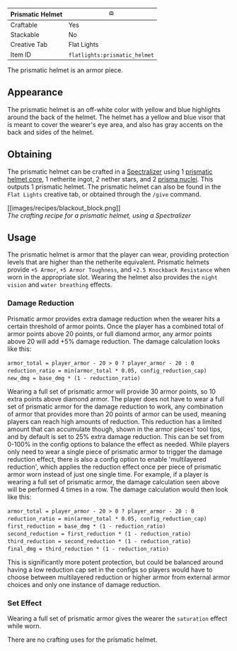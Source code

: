 | Prismatic Helmet | ![](https://github.com/Syi-I/FlatLights/blob/gear_beta/src/main/resources/assets/flatlights/textures/item/prismatic_helmet.png) |
|------------------|---------------------------------------------------------------------------------------------------------------------------------|
| Craftable        | Yes                                                                                                                             |
| Stackable        | No                                                                                                                              |
| Creative Tab     | Flat Lights                                                                                                                     |
| Item ID          | `flatlights:prismatic_helmet`                                                                                                   |

The prismatic helmet is an armor piece.

## Appearance
The prismatic helmet is an off-white color with yellow and blue highlights around the back of the helmet. The helmet has a yellow and blue visor that is meant to cover the wearer's eye area, and also has gray accents on the back and sides of the helmet.

## Obtaining
The prismatic helmet can be crafted in a [Spectralizer](Spectralizer) using 1 [prismatic helmet core](Prismatic-Helmet-Core), 1 netherite ingot, 2 nether stars, and 2 [prisma nuclei](Prisma-Nucleus). This outputs 1 prismatic helmet. The prismatic helmet can also be found in the `Flat Lights` creative tab, or obtained through the `/give` command.

[[images/recipes/blackout_block.png]]  
*The crafting recipe for a prismatic helmet, using a Spectralizer*

## Usage
The prismatic helmet is armor that the player can wear, providing protection levels that are higher than the netherite equivalent. Prismatic helmets provide `+5 Armor`, `+5 Armor Toughness`, and `+2.5 Knockback Resistance` when worn in the appropriate slot. Wearing the helmet also provides the `night vision` and `water breathing` effects.

### Damage Reduction
Prismatic armor provides extra damage reduction when the wearer hits a certain threshold of armor points. Once the player has a combined total of armor points above 20 points, or full diamond armor, any armor points above 20 will add +5% damage reduction. The damage calculation looks like this: 

`armor_total = player_armor - 20 > 0 ? player_armor - 20 : 0`   
`reduction_ratio = min(armor_total * 0.05, config_reduction_cap)`   
`new_dmg = base_dmg * (1 - reduction_ratio)`

Wearing a full set of prismatic armor will provide 30 armor points, so 10 extra points above diamond armor. The player does not have to wear a full set of prismatic armor for the damage reduction to work, any combination of armor that provides more than 20 points of armor can be used, meaning players can reach high amounts of reduction. This reduction has a limited amount that can accumulate though, shown in the armor pieces' tool tips, and by default is set to 25% extra damage reduction. This can be set from 0-100% in the config options to balance the effect as needed. While players only need to wear a single piece of prismatic armor to trigger the damage reduction effect, there is also a config option to enable 'multilayered reduction', which applies the reduction effect once per piece of prismatic armor worn instead of just one single time. For example, if a player is wearing a full set of prismatic armor, the damage calculation seen above will be performed 4 times in a row. The damage calculation would then look like this:

`armor_total = player_armor - 20 > 0 ? player_armor - 20 : 0`   
`reduction_ratio = min(armor_total * 0.05, config_reduction_cap)`   
`first_reduction = base_dmg * (1 - reduction_ratio)`    
`second_reduction = first_reduction * (1 - reduction_ratio)`     
`third_reduction = second_reduction * (1 - reduction_ratio)`     
`final_dmg = third_reduction * (1 - reduction_ratio)`

This is significantly more potent protection, but could be balanced around having a low reduction cap set in the configs so players would have to choose between multilayered reduction or higher armor from external armor choices and only one instance of damage reduction.

### Set Effect
Wearing a full set of prismatic armor gives the wearer the `saturation` effect while worn.

There are no crafting uses for the prismatic helmet.
